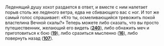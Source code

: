 Леденящий душу хохот раздается в ответ, и вместе с ним налетает порыв столь же ледяного ветра, едва не сбивающего вас с ног. И тот же самый голос спрашивает: «Кто ты, осмеливающийся тревожить покой властелина Вечной скалы?» Теперь можете либо сказать, что вы просто путешественник, желающий его видеть ([**240**](#n_240)), либо обнажить меч и приготовиться к бою ([**19**](#n_19)), либо сразиться мысленно ([**16**](#n_16)), либо повернуть назад ([**107**](#n_107)).

